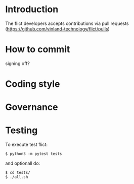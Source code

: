 # Introduction

The flict developers accepts contributions via pull requests (https://github.com/vinland-technology/flict/pulls)

# How to commit

signing off?

# Coding style

# Governance

# Testing

To execute test flict:

```
$ python3 -m pytest tests
```

and optionall do:

```
$ cd tests/
$ ./all.sh 
```



